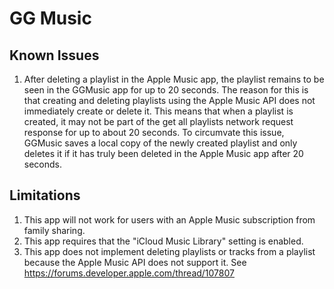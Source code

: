 #  GG Music

## Known Issues

1. After deleting a playlist in the Apple Music app, the playlist remains to be seen in the GGMusic app for up to 20 seconds. The reason for this is that creating and deleting playlists using the Apple Music API does not immediately create or delete it. This means that when a playlist is created, it may not be part of the get all playlists network request response for up to about 20 seconds. To circumvate this issue, GGMusic saves a local copy of the newly created playlist and only deletes it if it has truly been deleted in the Apple Music app after 20 seconds.

## Limitations

1. This app will not work for users with an Apple Music subscription from family sharing. 
2. This app requires that the "iCloud Music Library" setting is enabled.
3. This app does not implement deleting playlists or tracks from a playlist because the 
    Apple Music API does not support it. See https://forums.developer.apple.com/thread/107807

